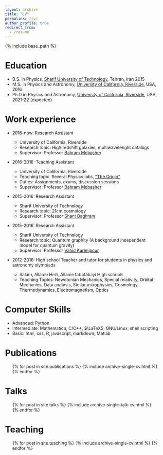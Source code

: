 ```yaml
---
layout: archive
title: "CV"
permalink: /cv/
author_profile: true
redirect_from:
  - /resume
---
```


{% include base_path %}

Education
======
* B.S. in Physics, [Sharif University of Technology](http://www.en.sharif.edu/), Tehran, Iran 2015
* M.S. in Physics and Astronomy, [University of California, Riverside](https://www.ucr.edu/), USA, 2016
* Ph.D in Physics and Astronomy, [University of California, Riverside](https://www.ucr.edu/), USA, 2021-22 (expected)

Work experience
======
* 2016-now: Research Assistant
  * University of California, Riverside
  * Research topic: High redshift galaxies, multiwavelenght catalogs
  * Supervisor: Professor [Bahram Mobasher](http://faculty.ucr.edu/~mobasher/)

* 2016-2018: Teaching Assistant
  * University of California, Riverside
  * Teaching topic: Several Physics labs, ["The Origin"](https://titles.cognella.com/origins-9781626614819)
  * Duties: Assignments, exams, discussion sessions
  * Supervisor: Professor [Bahram Mobasher](http://faculty.ucr.edu/~mobasher/)

* 2015-2016: Research Assistant
  * Sharif University of Technology
  * Research topic: 21cm cosmology
  * Supervisor: Professor [Shant Baghram](http://sharif.edu/~baghram/)

* 2015-2016: Research Assistant
  * Sharif University of Technology
  * Research topic: Quantum graphity (A background independent model for quantum gravity)
  * Supervisor: Professor [Vahid Karimipour](http://physics.sharif.edu/~vahid/)


* 2012-2016: High school Teacher and tutor for students in physics and astronomy olympiads
  * Salam, Allame Helli, Allame tabatabayi High schools
  * Teaching Topics: Newotonian Mechanics, Special relativity, Orbital Mechanics, Data analysis, Stellar astrophysics, Cosmology, Thermodynamics, Electromagnetism, Optics  

Computer Skills
======
* Advanced: Python
  <!-- * Packages: Numpy, Scipy, Matplotlib, Scikit-learn, Tensorflow, PyTorch -->
* Intermediate: Mathematica, C/C++, $\LaTeX$, GNU/Linux, shell scripting
* Basic: html, css, R, javascript, markdown, Matlab

Publications
======
  <ul>{% for post in site.publications %}
    {% include archive-single-cv.html %}
  {% endfor %}</ul>

Talks
======
  <ul>{% for post in site.talks %}
    {% include archive-single-talk-cv.html %}
  {% endfor %}</ul>

Teaching
======
  <ul>{% for post in site.teaching %}
    {% include archive-single-cv.html %}
  {% endfor %}</ul>
